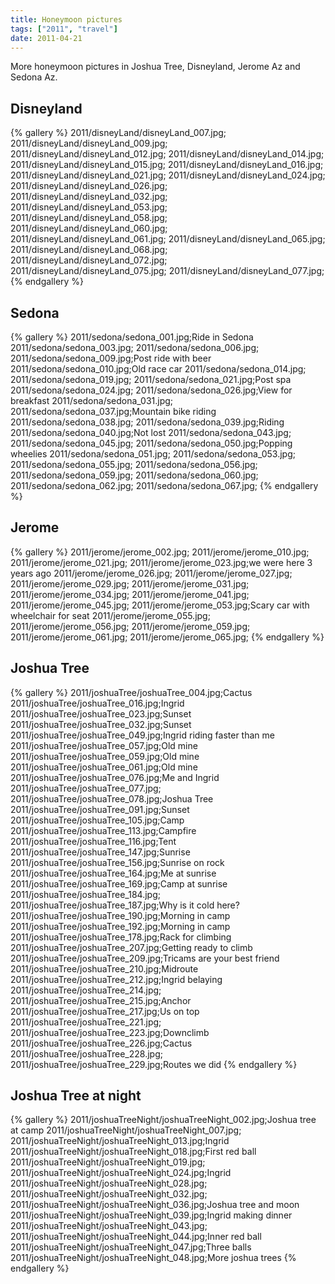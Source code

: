 ```yaml
---
title: Honeymoon pictures
tags: ["2011", "travel"]
date: 2011-04-21
---
```

More honeymoon pictures in Joshua Tree, Disneyland, Jerome Az and Sedona Az.


## Disneyland

{% gallery %} 
2011/disneyLand/disneyLand_007.jpg;
2011/disneyLand/disneyLand_009.jpg;
2011/disneyLand/disneyLand_012.jpg;
2011/disneyLand/disneyLand_014.jpg;
2011/disneyLand/disneyLand_015.jpg;
2011/disneyLand/disneyLand_016.jpg;
2011/disneyLand/disneyLand_021.jpg;
2011/disneyLand/disneyLand_024.jpg;
2011/disneyLand/disneyLand_026.jpg;
2011/disneyLand/disneyLand_032.jpg;
2011/disneyLand/disneyLand_053.jpg;
2011/disneyLand/disneyLand_058.jpg;
2011/disneyLand/disneyLand_060.jpg;
2011/disneyLand/disneyLand_061.jpg;
2011/disneyLand/disneyLand_065.jpg;
2011/disneyLand/disneyLand_068.jpg;
2011/disneyLand/disneyLand_072.jpg;
2011/disneyLand/disneyLand_075.jpg;
2011/disneyLand/disneyLand_077.jpg;
{% endgallery %}


## Sedona
{% gallery %} 
2011/sedona/sedona_001.jpg;Ride in Sedona
2011/sedona/sedona_003.jpg;
2011/sedona/sedona_006.jpg;
2011/sedona/sedona_009.jpg;Post ride with beer
2011/sedona/sedona_010.jpg;Old race car
2011/sedona/sedona_014.jpg;
2011/sedona/sedona_019.jpg;
2011/sedona/sedona_021.jpg;Post spa
2011/sedona/sedona_024.jpg;
2011/sedona/sedona_026.jpg;View for breakfast
2011/sedona/sedona_031.jpg;
2011/sedona/sedona_037.jpg;Mountain bike riding
2011/sedona/sedona_038.jpg;
2011/sedona/sedona_039.jpg;Riding
2011/sedona/sedona_040.jpg;Not lost
2011/sedona/sedona_043.jpg;
2011/sedona/sedona_045.jpg;
2011/sedona/sedona_050.jpg;Popping wheelies
2011/sedona/sedona_051.jpg;
2011/sedona/sedona_053.jpg;
2011/sedona/sedona_055.jpg;
2011/sedona/sedona_056.jpg;
2011/sedona/sedona_059.jpg;
2011/sedona/sedona_060.jpg;
2011/sedona/sedona_062.jpg;
2011/sedona/sedona_067.jpg;
{% endgallery %}


## Jerome

{% gallery %} 
2011/jerome/jerome_002.jpg;
2011/jerome/jerome_010.jpg;
2011/jerome/jerome_021.jpg;
2011/jerome/jerome_023.jpg;we were here 3 years ago
2011/jerome/jerome_026.jpg;
2011/jerome/jerome_027.jpg;
2011/jerome/jerome_029.jpg;
2011/jerome/jerome_031.jpg;
2011/jerome/jerome_034.jpg;
2011/jerome/jerome_041.jpg;
2011/jerome/jerome_045.jpg;
2011/jerome/jerome_053.jpg;Scary car with wheelchair for seat
2011/jerome/jerome_055.jpg;
2011/jerome/jerome_056.jpg;
2011/jerome/jerome_059.jpg;
2011/jerome/jerome_061.jpg;
2011/jerome/jerome_065.jpg;
{% endgallery %}


## Joshua Tree

{% gallery %} 
2011/joshuaTree/joshuaTree_004.jpg;Cactus
2011/joshuaTree/joshuaTree_016.jpg;Ingrid
2011/joshuaTree/joshuaTree_023.jpg;Sunset
2011/joshuaTree/joshuaTree_032.jpg;Sunset
2011/joshuaTree/joshuaTree_049.jpg;Ingrid riding faster than me
2011/joshuaTree/joshuaTree_057.jpg;Old mine
2011/joshuaTree/joshuaTree_059.jpg;Old mine
2011/joshuaTree/joshuaTree_061.jpg;Old mine
2011/joshuaTree/joshuaTree_076.jpg;Me and Ingrid
2011/joshuaTree/joshuaTree_077.jpg;
2011/joshuaTree/joshuaTree_078.jpg;Joshua Tree
2011/joshuaTree/joshuaTree_091.jpg;Sunset
2011/joshuaTree/joshuaTree_105.jpg;Camp
2011/joshuaTree/joshuaTree_113.jpg;Campfire
2011/joshuaTree/joshuaTree_116.jpg;Tent
2011/joshuaTree/joshuaTree_147.jpg;Sunrise
2011/joshuaTree/joshuaTree_156.jpg;Sunrise on rock
2011/joshuaTree/joshuaTree_164.jpg;Me at sunrise
2011/joshuaTree/joshuaTree_169.jpg;Camp at sunrise
2011/joshuaTree/joshuaTree_184.jpg;
2011/joshuaTree/joshuaTree_187.jpg;Why is it cold here?
2011/joshuaTree/joshuaTree_190.jpg;Morning in camp
2011/joshuaTree/joshuaTree_192.jpg;Morning in camp
2011/joshuaTree/joshuaTree_178.jpg;Rack for climbing
2011/joshuaTree/joshuaTree_207.jpg;Getting ready to climb
2011/joshuaTree/joshuaTree_209.jpg;Tricams are your best friend
2011/joshuaTree/joshuaTree_210.jpg;Midroute
2011/joshuaTree/joshuaTree_212.jpg;Ingrid belaying
2011/joshuaTree/joshuaTree_214.jpg;
2011/joshuaTree/joshuaTree_215.jpg;Anchor
2011/joshuaTree/joshuaTree_217.jpg;Us on top
2011/joshuaTree/joshuaTree_221.jpg;
2011/joshuaTree/joshuaTree_223.jpg;Downclimb
2011/joshuaTree/joshuaTree_226.jpg;Cactus
2011/joshuaTree/joshuaTree_228.jpg;
2011/joshuaTree/joshuaTree_229.jpg;Routes we did
{% endgallery %}

## Joshua Tree at night

{% gallery %} 
2011/joshuaTreeNight/joshuaTreeNight_002.jpg;Joshua tree at camp
2011/joshuaTreeNight/joshuaTreeNight_007.jpg;
2011/joshuaTreeNight/joshuaTreeNight_013.jpg;Ingrid 
2011/joshuaTreeNight/joshuaTreeNight_018.jpg;First red ball
2011/joshuaTreeNight/joshuaTreeNight_019.jpg;
2011/joshuaTreeNight/joshuaTreeNight_024.jpg;Ingrid
2011/joshuaTreeNight/joshuaTreeNight_028.jpg;
2011/joshuaTreeNight/joshuaTreeNight_032.jpg;
2011/joshuaTreeNight/joshuaTreeNight_036.jpg;Joshua tree and moon
2011/joshuaTreeNight/joshuaTreeNight_039.jpg;Ingrid making dinner
2011/joshuaTreeNight/joshuaTreeNight_043.jpg;
2011/joshuaTreeNight/joshuaTreeNight_044.jpg;Inner red ball
2011/joshuaTreeNight/joshuaTreeNight_047.jpg;Three balls
2011/joshuaTreeNight/joshuaTreeNight_048.jpg;More joshua trees
{% endgallery %}
